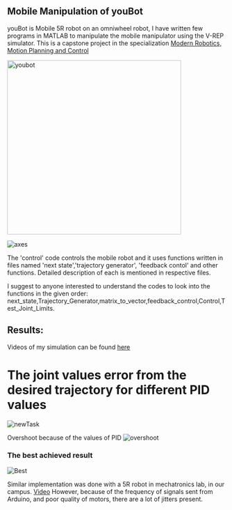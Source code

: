 ## Mobile Manipulation of youBot
youBot is Mobile 5R robot on an omniwheel robot, I have written few programs in MATLAB to manipulate the mobile manipulator using the V-REP simulator.
This is a capstone project in the specialization [Modern Robotics, Motion Planning and Control](https://www.coursera.org/specializations/modernrobotics)

<img width="400" alt="youbot" src="https://user-images.githubusercontent.com/56476887/94597342-192d6280-02ab-11eb-9de7-051eff086b6b.png">

![axes](https://user-images.githubusercontent.com/56476887/94597633-6f020a80-02ab-11eb-96db-8c171d258461.png)

The 'control' code controls the mobile robot and it uses functions written in files named 'next state','trajectory generator',
'feedback contol' and other functions. Detailed description of each is mentioned in respective files.

I suggest to anyone interested to understand the codes to look into the functions in the given order:
next_state,Trajectory_Generator,matrix_to_vector,feedback_control,Control,Test_Joint_Limits.



## Results:

Videos of my simulation can be found [here](https://drive.google.com/drive/folders/1X04_qlfhq0yZ_v_NTAelq3jnIdfCnfK-?usp=sharing)

# The joint values error from the desired trajectory for different PID values

![newTask](https://user-images.githubusercontent.com/56476887/85314929-cf78f300-b4d7-11ea-8ba9-5b6c2aea2bf1.png)

Overshoot because of the values of PID
![overshoot](https://user-images.githubusercontent.com/56476887/85314951-d6a00100-b4d7-11ea-98ad-664ee8ebd6ef.png)


### The best achieved result 
![Best](https://user-images.githubusercontent.com/56476887/85314963-dbfd4b80-b4d7-11ea-9ec5-7158e50d3657.png)


Similar implementation was done with a 5R robot in mechatronics lab, in our campus. [Video](https://iitgoffice-my.sharepoint.com/:v:/g/personal/kyathari_iitg_ac_in/EZ1cMgPbIJNGg7QNJe_FVYYBsHUZhNhupjsacUw0I9ck5g)
However, because of the frequency of signals sent from Arduino, and poor quality of motors, there are a lot of jitters present.
